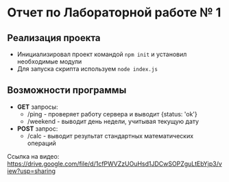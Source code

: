 # Отчет по Лабораторной работе № 1  

## Реализация проекта  
 
- Инициализировал проект командой `npm init` и установил необходимые модули
- Для запуска скрипта используем `node index.js`

## Возможности программы  

- **GET** запросы:
    - /ping - проверяет работу сервера и выводит {status: 'ok'}
    - /weekend - выводит день недели, учитывая текущую дату
- **POST** запрос:
    - /calc - выводит результат стандартных математических операций  

Ссылка на видео: https://drive.google.com/file/d/1cfPWVZzUOuHsd1JDCwSOPZguLtEbYjp3/view?usp=sharing